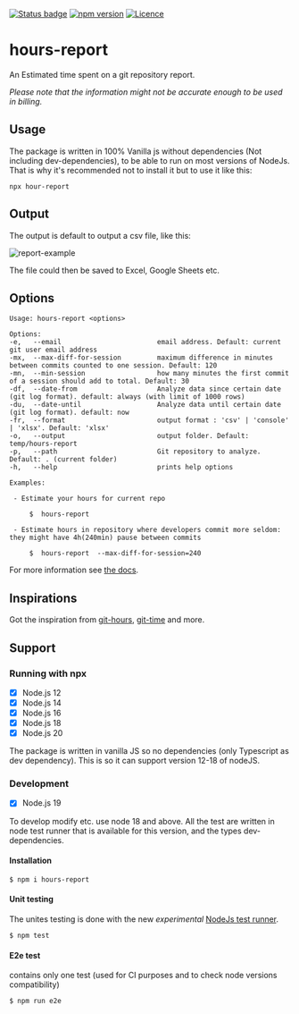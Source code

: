 [![Status badge](https://github.com/ChenPeleg/hours-report/actions/workflows/ci-tests.yml/badge.svg?branch=main)](https://github.com/ChenPeleg/hours-report/actions/?query=branch%3Amain)
[![npm version](https://badge.fury.io/js/hours-report.svg)](https://badge.fury.io/js/hours-report)
[![Licence](https://img.shields.io/github/license/ChenPeleg/hours-report.svg?style=flat&colorA=18181B&colorB=28CF8D)](https://github.com/ChenPeleg/hours-report/LICENCE)

# hours-report

An Estimated time spent on a git repository report.

_Please note that the information might not be accurate enough to be used in billing._

## Usage

The package is written in 100% Vanilla js without dependencies (Not including dev-dependencies), to be able to run on
most versions of NodeJs.
That is why it's recommended not to install it but to use it like this:

`npx hour-report`

## Output

The output is default to output a csv file, like this:

![report-example](https://chenpeleg.github.io/hours-report/assets/img/report-example.png)

The file could then be saved to Excel, Google Sheets etc.

## Options

    Usage: hours-report <options>

    Options:
    -e,   --email                        email address. Default: current git user email address
    -mx,  --max-diff-for-session         maximum difference in minutes between commits counted to one session. Default: 120
    -mn,  --min-session                  how many minutes the first commit of a session should add to total. Default: 30
    -df,  --date-from                    Analyze data since certain date (git log format). default: always (with limit of 1000 rows)
    -du,  --date-until                   Analyze data until certain date (git log format). default: now
    -fr,  --format                       output format : 'csv' | 'console' | 'xlsx'. Default: 'xlsx'
    -o,   --output                       output folder. Default: temp/hours-report
    -p,   --path                         Git repository to analyze. Default: . (current folder)
    -h,   --help                         prints help options

    Examples:

     - Estimate your hours for current repo

         $  hours-report

     - Estimate hours in repository where developers commit more seldom: they might have 4h(240min) pause between commits

         $  hours-report  --max-diff-for-session=240

For more information see [the docs](https://chenpeleg.github.io/hours-report/).

## Inspirations

Got the inspiration
from [git-hours](https://github.com/kimmobrunfeldt/git-hours), [git-time](https://github.com/vmf91/git-time) and more.

## Support

### Running with npx

- [x] Node.js 12
- [x] Node.js 14
- [x] Node.js 16
- [x] Node.js 18
- [x] Node.js 20

The package is written in vanilla JS so no dependencies (only Typescript as dev dependency).
This is so it can support version 12-18 of nodeJS.

### Development

- [x] Node.js 19

To develop modify etc. use node 18 and above.
All the test are written in node test runner that is available for this version, and the types dev-dependencies.

#### Installation

```console
$ npm i hours-report
```

#### Unit testing

The unites testing is done with the new _experimental_ [NodeJs test runner](https://nodejs.org/api/test.html).

```console
$ npm test
```

#### E2e test

contains only one test (used for CI purposes and to check node versions compatibility)

```console
$ npm run e2e
```
